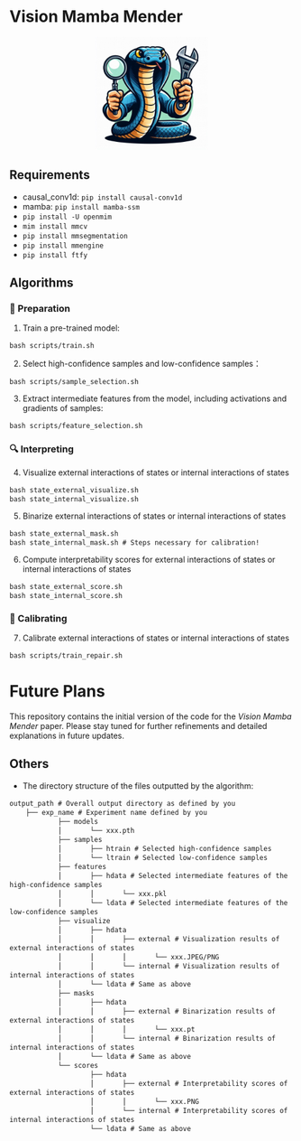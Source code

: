 # Vision Mamba Mender

<div align="center"><img width="200" src="logo.jpg"/></div>

## Requirements

- causal_conv1d: ```pip install causal-conv1d```
- mamba: ```pip install mamba-ssm```
- ```pip install -U openmim```
- ```mim install mmcv```
- ```pip install mmsegmentation```
- ```pip install mmengine```
- ```pip install ftfy```

## Algorithms

### 🐍 Preparation

1. Train a pre-trained model:

```shell
bash scripts/train.sh
```

2. Select high-confidence samples and low-confidence samples：

```shell
bash scripts/sample_selection.sh
```

3. Extract intermediate features from the model, including activations and gradients of samples:

```shell
bash scripts/feature_selection.sh
```

### 🔍 Interpreting

4. Visualize external interactions of states or internal interactions of states

```shell
bash state_external_visualize.sh
bash state_internal_visualize.sh
```

5. Binarize external interactions of states or internal interactions of states

```shell
bash state_external_mask.sh
bash state_internal_mask.sh # Steps necessary for calibration!
```

6. Compute interpretability scores for external interactions of states or internal interactions of states

```shell
bash state_external_score.sh
bash state_internal_score.sh
```

### 🔧 Calibrating

7. Calibrate external interactions of states or internal interactions of states

```shell
bash scripts/train_repair.sh
```

# Future Plans

This repository contains the initial version of the code for the *Vision Mamba Mender* paper. Please stay tuned for further refinements and detailed explanations in future updates.

## Others

- The directory structure of the files outputted by the algorithm:

``` shell
output_path # Overall output directory as defined by you
    ├── exp_name # Experiment name defined by you
            ├── models
            ⎪       └── xxx.pth       
            ├── samples
            ⎪       ├── htrain # Selected high-confidence samples
            ⎪       └── ltrain # Selected low-confidence samples
            ├── features
            ⎪       ├── hdata # Selected intermediate features of the high-confidence samples
            ⎪       ⎪       └── xxx.pkl 
            ⎪       └── ldata # Selected intermediate features of the low-confidence samples
            ├── visualize
            ⎪       ├── hdata
            ⎪       ⎪       ├── external # Visualization results of external interactions of states
            ⎪       ⎪       ⎪       └── xxx.JPEG/PNG
            ⎪       ⎪       └── internal # Visualization results of internal interactions of states
            ⎪       └── ldata # Same as above
            ├── masks
            ⎪       ├── hdata
            ⎪       ⎪       ├── external # Binarization results of external interactions of states
            ⎪       ⎪       ⎪       └── xxx.pt
            ⎪       ⎪       └── internal # Binarization results of internal interactions of states
            ⎪       └── ldata # Same as above
            └── scores
                    ├── hdata
                    ⎪       ├── external # Interpretability scores of external interactions of states
                    ⎪       ⎪       └── xxx.PNG
                    ⎪       └── internal # Interpretability scores of internal interactions of states
                    └── ldata # Same as above
```